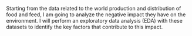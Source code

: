 Starting from the data related to the world production and distribution of food and feed, I am going to analyze the negative impact they have on the environment. I will perform an exploratory data analysis (EDA) with these datasets to identify the key factors that contribute to this impact.

